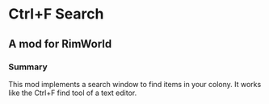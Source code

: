 # Ctrl+F Search
## A mod for RimWorld

### Summary
This mod implements a search window to find items in your colony. It works like
the Ctrl+F find tool of a text editor.